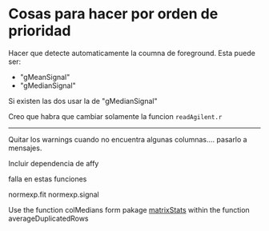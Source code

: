 

Cosas para hacer por orden de prioridad
================================================================================


Hacer que detecte automaticamente la coumna de foreground.
Esta puede ser:

- "gMeanSignal"
- "gMedianSignal"

Si existen las dos usar la de "gMedianSignal"

Creo que habra que cambiar solamente la funcion `readAgilent.r`

--------------------------------------------------------------------------------







Quitar los warnings cuando no encuentra algunas columnas.... pasarlo a mensajes.



Incluir dependencia de affy

falla en estas funciones

normexp.fit
normexp.signal




Use the function colMedians form pakage [matrixStats](http://cran.fhcrc.org/web/packages/matrixStats/index.html)
within the function averageDuplicatedRows
